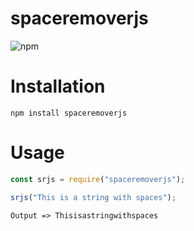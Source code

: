 # spaceremoverjs

![npm](https://img.shields.io/npm/v/spaceremoverjs?style=for-the-badge)

# Installation

`npm install spaceremoverjs`

# Usage

```js
const srjs = require("spaceremoverjs");

srjs("This is a string with spaces");
```

`Output => Thisisastringwithspaces`
